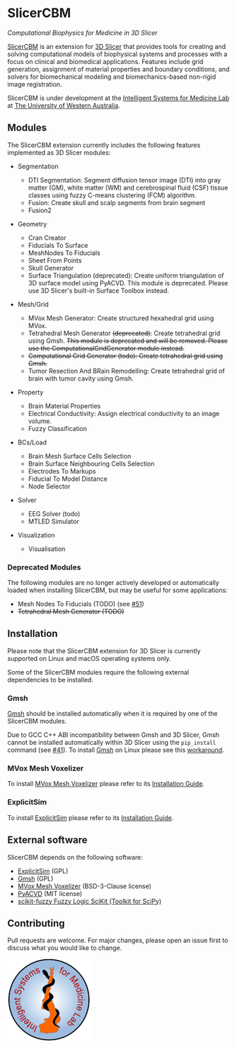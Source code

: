 # SlicerCBM

*Computational Biophysics for Medicine in 3D Slicer*

[SlicerCBM](https://github.com/SlicerCBM/SlicerCBM)
is an extension for
[3D Slicer](http://slicer.org)
that provides tools for creating and solving
computational models of biophysical systems and processes
with a focus on clinical and biomedical applications.
Features include grid generation, assignment of material properties and boundary conditions, and solvers for biomechanical modeling and biomechanics-based non-rigid image registration.

SlicerCBM is under development at the
[Intelligent Systems for Medicine Lab](https://isml.ecm.uwa.edu.au)
at
[The University of Western Australia](https://www.uwa.edu.au).

## Modules

The SlicerCBM extension currently includes the following features implemented as 3D Slicer modules:

- Segmentation
  - DTI Segmentation: Segment diffusion tensor image (DTI) into gray matter (GM), white matter (WM) and cerebrospinal fluid (CSF) tissue classes using fuzzy C-means clustering (FCM) algorithm.
  - Fusion: Create skull and scalp segments from brain segment
  - Fusion2

- Geometry
  - Cran Creator
  - Fiducials To Surface
  - MeshNodes To Fiducials
  - Sheet From Points
  - Skull Generator
  - Surface Triangulation (deprecated): Create uniform triangulation of 3D surface model using PyACVD. This module is deprecated. Please use 3D Slicer's built-in Surface Toolbox instead.

- Mesh/Grid
  - MVox Mesh Generator: Create structured hexahedral grid using MVox.
  - Tetrahedral Mesh Generator ~~(deprecated)~~: Create tetrahedral grid using Gmsh. ~~This module is deprecated and will be removed. Please use the ComputationalGridGenerator module instead.~~
  - ~~Computational Grid Generator (todo): Create tetrahedral grid using Gmsh.~~
  - Tumor Resection And BRain Remodelling: Create tetrahedral grid of brain with tumor cavity using Gmsh.

- Property
  - Brain Material Properties
  - Electrical Conductivity: Assign electrical conductivity to an image volume.
  - Fuzzy Classification

- BCs/Load
  - Brain Mesh Surface Cells Selection
  - Brain Surface Neighbouring Cells Selection
  - Electrodes To Markups
  - Fiducial To Model Distance
  - Node Selector

- Solver
  - EEG Solver (todo)
  - MTLED Simulator

- Visualization
  - Visualisation

### Deprecated Modules

The following modules are no longer actively developed
or automatically loaded when installing SlicerCBM,
but may be useful for some applications:

- Mesh Nodes To Fiducials (TODO) (see [#51](https://github.com/SlicerCBM/SlicerCBM/issues/51))
- ~~Tetrahedral Mesh Generator (TODO)~~

## Installation

Please note that the SlicerCBM extension for 3D Slicer
is currently supported on Linux and macOS operating systems only.

Some of the SlicerCBM modules require the following external dependencies to be installed.

### Gmsh

[Gmsh](https://gmsh.info) should be installed automatically when it is required by one of the SlicerCBM modules.

Due to GCC C++ ABI incompatibility between Gmsh and 3D Slicer,
Gmsh cannot be installed automatically within 3D Slicer using the `pip_install` command
(see [#41](https://github.com/SlicerCBM/SlicerCBM/issues/41)).
To install [Gmsh](https://gmsh.info) on Linux please see this
[workaround](https://github.com/SlicerCBM/SlicerCBM/issues/41#issuecomment-1553212336).

### MVox Mesh Voxelizer

To install [MVox Mesh Voxelizer](https://github.com/benzwick/mvox)
please refer to its [Installation Guide](https://github.com/benzwick/mvox#installing).

### ExplicitSim

To install [ExplicitSim](https://bitbucket.org/explicitsim/explicitsim)
please refer to its [Installation Guide](https://bitbucket.org/explicitsim/explicitsim/src/master/INSTALL.md).

## External software

SlicerCBM depends on the following software:

- [ExplicitSim](https://bitbucket.org/explicitsim/explicitsim) (GPL)
- [Gmsh](https://gmsh.info) (GPL)
- [MVox Mesh Voxelizer](https://github.com/benzwick/mvox) (BSD-3-Clause license)
- [PyACVD](https://github.com/pyvista/pyacvd) (MIT license)
- [scikit-fuzzy Fuzzy Logic SciKit (Toolkit for SciPy)](https://github.com/scikit-fuzzy/scikit-fuzzy)

## Contributing

Pull requests are welcome.
For major changes,
please open an issue first to discuss what you would like to change.


<a href="https://isml.ecm.uwa.edu.au"><img src="ISML.gif" alt="ISML Logo" style="width:190px;height:190px;"></a>
